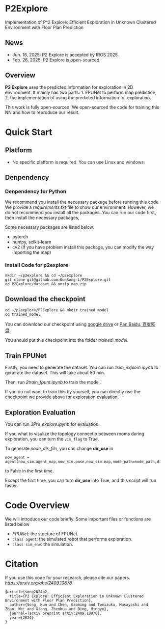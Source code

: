 # P2Explore
Implementation of P^2 Explore: Efficient Exploration in Unknown Clustered Environment with Floor Plan Prediction


## News
- Jun. 16, 2025: P2 Explore is accepted by IROS 2025.
- Feb. 26, 2025: P2 Explore is open-sourced.

## Overview
**P2 Explore** uses the predicted information for exploration in 2D environment. It mainly has two parts: 1. FPUNet to perform map prediction; 2. the implementation of using the predicted information for exploration.

This work is fully open-sourced. We open-sourced the code for training this NN and how to reproduce our result.

# Quick Start
## Platform
- No specific platform is required. You can use Linux and windows.

## Denpendency
### Denpendency for Python
We recommend you install the necessary package before running this code. We provide a *requirements.txt* file to show our environment. However, we do not recommend you install all the packages. You can run our code first, then install the necessary packages,

Some necessary packages are listed below.

- pytorch
- numpy, scikit-learn
- cv2 (if you have problem install this package, you can modify the way importing the map)

### Install Code for p2explore
```
mkdir ~/p2explore && cd ~/p2explore
git clone git@github.com:KunSong-L/P2Explore.git
cd P2Explore/dataset && unzip map.zip
```

## Download the checkpoint
```
cd ~/p2explore/P2Explore && mkdir trained_model
cd trained_model
```
You can download our checkpoint using [google drive](https://drive.google.com/file/d/1v0JAYG_m0ZG8ol_Em5d-EqevraClvgx3/view?usp=drive_link) or [Pan Baidu, 百度网盘](https://pan.baidu.com/s/17Gn4mTcmBvFBhF1zxpJbDg?pwd=xaad).

You should put this checkpoint into the folder *trained_model*.

## Train FPUNet
Firstly, you need to generate the dataset. You can run *1sim_explore.ipynb* to generate the dataset. This will take about 50 min.

Then, run *2train_fpunt.ipynb* to train the model. 

If you do not want to train this by yourself, you can directly use the checkpoint we provide above for exploration evaluation.

## Exploration Evaluation
You can run *3Pre_explore.ipynb* for evaluation.

If you what to visulize the topology connectio between rooms during exploration, you can turn the `vis_flag` to True.

To generate *node_dis_file*, you can change **dir_use**
in
```
now_agent = agent(now_sim.agent_map,now_sim.pose,now_sim.map,node_path=node_path,dir_use=True)
```
to False in the first time.

Except the first time, you can turn **dir_use** into True, and this script will run faster.

# Code Overview
We will introduce our code briefly. Some important files or functions are listed below
- *FPUNet*: the stucture of FPUNet.
- `class agent`: the simulated robot that performs exploration.
- `class sim_env`: the simulation.

# Citation
If you use this code for your research, please cite our papers. *https://arxiv.org/abs/2409.10878*

```
@article{song2024p2,
  title={P2 Explore: Efficient Exploration in Unknown Clustered Environment with Floor Plan Prediction},
  author={Song, Kun and Chen, Gaoming and Tomizuka, Masayoshi and Zhan, Wei and Xiong, Zhenhua and Ding, Mingyu},
  journal={arXiv preprint arXiv:2409.10878},
  year={2024}
}
```
